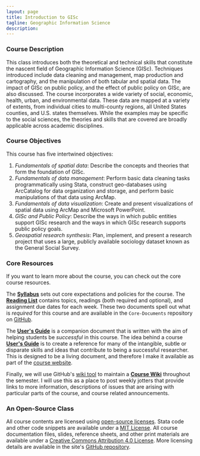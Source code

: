 ```yaml
---
layout: page
title: Introduction to GISc
tagline: Geographic Information Science
description:
---
```


### Course Description
This class introduces both the theoretical and technical skills that constitute the nascent field of Geographic Information Science (GISc). Techniques introduced include data cleaning and management, map production and cartography, and the manipulation of both tabular and spatial data. The impact of GISc on public policy, and the effect of public policy on GISc, are also discussed. The course incorporates a wide variety of social, economic, health, urban, and environmental data. These data are mapped at a variety of extents, from individual cities to multi-county regions, all United States counties, and U.S. states themselves. While the examples may be specific to the social sciences, the theories and skills that are covered are broadly applicable across academic disciplines.

### Course Objectives
This course has five intertwined objectives:

  1. *Fundamentals of spatial data*: Describe the concepts and theories that form the foundation of GISc.
  2. *Fundamentals of data management*: Perform basic data cleaning tasks programmatically using Stata, construct geo-databases using ArcCatalog for data organization and storage, and perform basic manipulations of that data using ArcMap.
  3. *Fundamentals of data visualization*: Create and present visualizations of spatial data using ArcMap and Microsoft PowerPoint.
  4. *GISc and Public Policy*: Describe the ways in which public entities support GISc research and the ways in which GISc research supports public policy goals.
  5. *Geospatial research synthesis*: Plan, implement, and present a research project that uses a large, publicly available sociology dataset known as the General Social Survey.

### Core Resources
If you want to learn more about the course, you can check out the core course resources.

The [**Syllabus**](https://github.com/slu-soc5650/Core-Documents/blob/master/syllabus.pdf) sets out core expectations and policies for the course. The [**Reading List**](https://github.com/slu-soc5650/Core-Documents/blob/master/reading-list.pdf) contains topics, readings (both required and optional), and assignment due dates for each week. These two documents spell out what is *required* for this course and are available in the `Core-Documents` repository on [GitHub](https://github.com/slu-soc5650).

The [**User's Guide**](pages/user-guide.html) is a companion document that is written with the aim of helping students be *successful* in this course. The idea behind a course [**User's Guide**](pages/user-guide.html) is to create a reference for many of the intangible, subtle or disparate skills and ideas that contribute to being a successful researcher. This is designed to be a living document, and therefore I make it available as part of the [course website](pages/user-guide.html).

Finally, we will use GitHub's [wiki tool](https://help.github.com/articles/about-github-wikis/) to maintain a [**Course Wiki**](https://github.com/slu-soc5050/Core-Documents/wiki) throughout the semester. I will use this as a place to post weekly jotters that provide links to more information, descriptions of issues that are arising with particular parts of the course, and course related announcements.

### An Open-Source Class
All course contents are licensed using [open-source licenses](https://en.wikipedia.org/wiki/Open-source_license). Stata code and other code snippets are available under a [MIT License](https://opensource.org/licenses/mit-license.php). All course documentation files, slides, reference sheets, and other print materials are available under a [Creative Commons Attribution 4.0 License](https://creativecommons.org/licenses/by/4.0/). More licensing details are available in the site's [GitHub repository](https://github.com/slu-soc5050/slu-soc5050.github.io).
